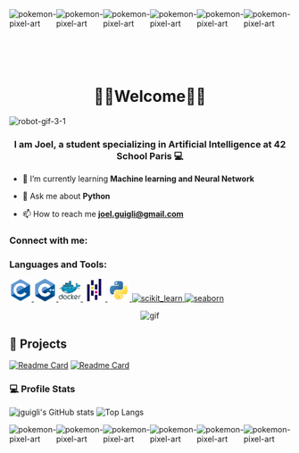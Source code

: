 
<div style="display: flex; justify-content: space-around;">
  <img src="https://github.com/jguigli/jguigli/assets/94934496/f771d05f-4362-4623-b42a-7d22af7e3310" alt="pokemon-pixel-art" style="width: 150px; height: 100px;">
  <img src="https://github.com/jguigli/jguigli/assets/94934496/f771d05f-4362-4623-b42a-7d22af7e3310" alt="pokemon-pixel-art" style="width: 150px; height: 100px;">
  <img src="https://github.com/jguigli/jguigli/assets/94934496/f771d05f-4362-4623-b42a-7d22af7e3310" alt="pokemon-pixel-art" style="width: 150px; height: 100px;">
  <img src="https://github.com/jguigli/jguigli/assets/94934496/f771d05f-4362-4623-b42a-7d22af7e3310" alt="pokemon-pixel-art" style="width: 150px; height: 100px;">
  <img src="https://github.com/jguigli/jguigli/assets/94934496/f771d05f-4362-4623-b42a-7d22af7e3310" alt="pokemon-pixel-art" style="width: 150px; height: 100px;">
  <img src="https://github.com/jguigli/jguigli/assets/94934496/f771d05f-4362-4623-b42a-7d22af7e3310" alt="pokemon-pixel-art" style="width: 150px; height: 100px;">
</div>


<h1 align="center">🫸🏻Welcome🫷🏻</h1>

![robot-gif-3-1](https://github.com/jguigli/jguigli/assets/94934496/37f87483-7cc7-48eb-a058-ba8ccc1c6eca)


<h3 align="center">I am Joel, a student specializing in Artificial Intelligence at 42 School Paris 💻</h3>

- 🌱 I’m currently learning **Machine learning and Neural Network**

- 💬 Ask me about **Python**

- 📫 How to reach me **joel.guigli@gmail.com**

<h3 align="left">Connect with me:</h3>
<p align="left">
</p>

<h3 align="left">Languages and Tools:</h3>
<p align="left"> <a href="https://www.cprogramming.com/" target="_blank" rel="noreferrer"> <img src="https://raw.githubusercontent.com/devicons/devicon/master/icons/c/c-original.svg" alt="c" width="40" height="40"/> </a> <a href="https://www.w3schools.com/cpp/" target="_blank" rel="noreferrer"> <img src="https://raw.githubusercontent.com/devicons/devicon/master/icons/cplusplus/cplusplus-original.svg" alt="cplusplus" width="40" height="40"/> </a> <a href="https://www.docker.com/" target="_blank" rel="noreferrer"> <img src="https://raw.githubusercontent.com/devicons/devicon/master/icons/docker/docker-original-wordmark.svg" alt="docker" width="40" height="40"/> </a> <a href="https://pandas.pydata.org/" target="_blank" rel="noreferrer"> <img src="https://raw.githubusercontent.com/devicons/devicon/2ae2a900d2f041da66e950e4d48052658d850630/icons/pandas/pandas-original.svg" alt="pandas" width="40" height="40"/> </a> <a href="https://www.python.org" target="_blank" rel="noreferrer"> <img src="https://raw.githubusercontent.com/devicons/devicon/master/icons/python/python-original.svg" alt="python" width="40" height="40"/> </a> <a href="https://scikit-learn.org/" target="_blank" rel="noreferrer"> <img src="https://upload.wikimedia.org/wikipedia/commons/0/05/Scikit_learn_logo_small.svg" alt="scikit_learn" width="40" height="40"/> </a> <a href="https://seaborn.pydata.org/" target="_blank" rel="noreferrer"> <img src="https://seaborn.pydata.org/_images/logo-mark-lightbg.svg" alt="seaborn" width="40" height="40"/> </a> </p>

<p align="center">
  <img src="https://github.com/jguigli/jguigli/assets/94934496/ed25cbba-ed11-463d-bfc6-525ba87ecf0b" alt="gif">
</p>

<summary><h2>📁 Projects</h2></summary>

[![Readme Card](https://github-readme-stats.vercel.app/api/pin?username=jguigli&repo=ft_linear_regression&theme=transparent)](https://github.com/jguigli/ft_linear_regression)
[![Readme Card](https://github-readme-stats.vercel.app/api/pin?username=jguigli&repo=dslr&theme=transparent)](https://github.com/jguigli/dslr)


<h3>💻 Profile Stats</h3>

![jguigli's GitHub stats](https://github-readme-stats.vercel.app/api?username=jguigli&show_icons=true&theme=transparent)
![Top Langs](https://github-readme-stats.vercel.app/api/top-langs/?username=jguigli&layout=compact&theme=transparent)

<div style="display: flex; justify-content: space-around;">
  <img src="https://github.com/jguigli/jguigli/assets/94934496/f771d05f-4362-4623-b42a-7d22af7e3310" alt="pokemon-pixel-art" style="width: 150px; height: 100px;">
  <img src="https://github.com/jguigli/jguigli/assets/94934496/f771d05f-4362-4623-b42a-7d22af7e3310" alt="pokemon-pixel-art" style="width: 150px; height: 100px;">
  <img src="https://github.com/jguigli/jguigli/assets/94934496/f771d05f-4362-4623-b42a-7d22af7e3310" alt="pokemon-pixel-art" style="width: 150px; height: 100px;">
  <img src="https://github.com/jguigli/jguigli/assets/94934496/f771d05f-4362-4623-b42a-7d22af7e3310" alt="pokemon-pixel-art" style="width: 150px; height: 100px;">
  <img src="https://github.com/jguigli/jguigli/assets/94934496/f771d05f-4362-4623-b42a-7d22af7e3310" alt="pokemon-pixel-art" style="width: 150px; height: 100px;">
  <img src="https://github.com/jguigli/jguigli/assets/94934496/f771d05f-4362-4623-b42a-7d22af7e3310" alt="pokemon-pixel-art" style="width: 150px; height: 100px;">
</div>



